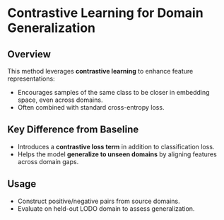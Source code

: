 # Contrastive Learning for Domain Generalization

## Overview
This method leverages **contrastive learning** to enhance feature representations:
- Encourages samples of the same class to be closer in embedding space, even across domains.
- Often combined with standard cross-entropy loss.

## Key Difference from Baseline
- Introduces a **contrastive loss term** in addition to classification loss.
- Helps the model **generalize to unseen domains** by aligning features across domain gaps.

## Usage
- Construct positive/negative pairs from source domains.
- Evaluate on held-out LODO domain to assess generalization.
